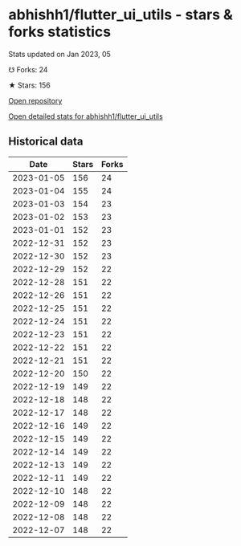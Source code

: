 # abhishh1/flutter_ui_utils - stars & forks statistics

Stats updated on Jan 2023, 05

☋ Forks: 24

★ Stars: 156

[Open repository](https://github.com/abhishh1/flutter_ui_utils)

[Open detailed stats for abhishh1/flutter_ui_utils](https://reviewgithub.com/rep/abhishh1/flutter_ui_utils)

## Historical data
| Date | Stars | Forks |
|------|-------|-------|
| 2023-01-05 | 156 | 24 | 
| 2023-01-04 | 155 | 24 | 
| 2023-01-03 | 154 | 23 | 
| 2023-01-02 | 153 | 23 | 
| 2023-01-01 | 152 | 23 | 
| 2022-12-31 | 152 | 23 | 
| 2022-12-30 | 152 | 23 | 
| 2022-12-29 | 152 | 22 | 
| 2022-12-28 | 151 | 22 | 
| 2022-12-26 | 151 | 22 | 
| 2022-12-25 | 151 | 22 | 
| 2022-12-24 | 151 | 22 | 
| 2022-12-23 | 151 | 22 | 
| 2022-12-22 | 151 | 22 | 
| 2022-12-21 | 151 | 22 | 
| 2022-12-20 | 150 | 22 | 
| 2022-12-19 | 149 | 22 | 
| 2022-12-18 | 148 | 22 | 
| 2022-12-17 | 148 | 22 | 
| 2022-12-16 | 149 | 22 | 
| 2022-12-15 | 149 | 22 | 
| 2022-12-14 | 149 | 22 | 
| 2022-12-13 | 149 | 22 | 
| 2022-12-11 | 149 | 22 | 
| 2022-12-10 | 148 | 22 | 
| 2022-12-09 | 148 | 22 | 
| 2022-12-08 | 148 | 22 | 
| 2022-12-07 | 148 | 22 | 

